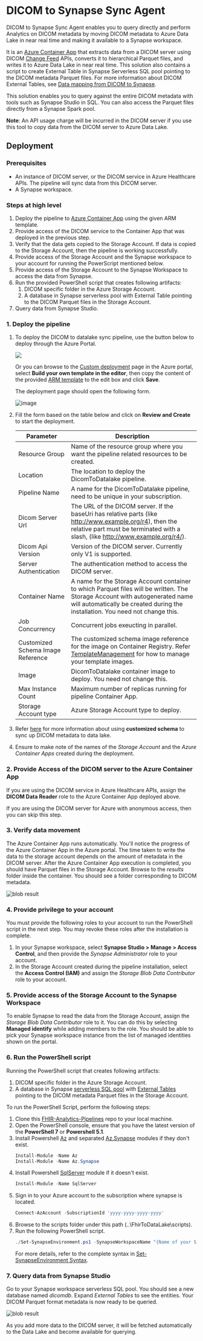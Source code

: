 # DICOM to Synapse Sync Agent

DICOM to Synapse Sync Agent enables you to query directly and perform Analytics on DICOM metadata by moving DICOM metadata to Azure Data Lake in near real time and making it available to a Synapse workspace.

It is an [Azure Container App](https://learn.microsoft.com/en-us/azure/container-apps/?ocid=AID3042118) that extracts data from a DICOM server using DICOM [Change Feed](https://learn.microsoft.com/en-us/azure/healthcare-apis/dicom/dicom-change-feed-overview) APIs, converts it to hierarchical Parquet files, and writes it to Azure Data Lake in near real time. This solution also contains a script to create External Table in Synapse Serverless SQL pool pointing to the DICOM metadata Parquet files. For more information about DICOM External Tables, see [Data mapping from DICOM to Synapse](./DICOM-Data-Mapping.md).

This solution enables you to query against the entire DICOM metadata with tools such as Synapse Studio in SQL. You can also access the Parquet files directly from a Synapse Spark pool. 

**Note**: An API usage charge will be incurred in the DICOM server if you use this tool to copy data from the DICOM server to Azure Data Lake.

## Deployment

### Prerequisites

- An instance of DICOM server, or the DICOM service in Azure Healthcare APIs. The pipeline will sync data from this DICOM server.
- A Synapse workspace.

### Steps at high level

1. Deploy the pipeline to [Azure Container App](https://learn.microsoft.com/en-us/azure/container-apps/?ocid=AID3042118) using the given ARM template.
1. Provide access of the DICOM service to the Container App that was deployed in the previous step.
1. Verify that the data gets copied to the Storage Account. If data is copied to the Storage Account, then the pipeline is working successfully.
1. Provide access of the Storage Account and the Synapse workspace to your account for running the PowerScript mentioned below.
1. Provide access of the Storage Account to the Synapse Workspace to access the data from Synapse.
1. Run the provided PowerShell script that creates following artifacts:
    1. DICOM specific folder in the Azure Storage Account.
    1. A database in Synapse serverless pool with External Table pointing to the DICOM Parquet files in the Storage Account.
1. Query data from Synapse Studio.

### 1. Deploy the pipeline

1. To deploy the DICOM to datalake sync pipeline, use the button below to deploy through the Azure Portal.
   
    <a href="https://portal.azure.com/#create/Microsoft.Template/uri/https%3A%2F%2Fraw.githubusercontent.com%2FMicrosoft%2FFHIR-Analytics-Pipelines%2Fmain%2FFhirToDataLake%2Fdeploy%2Ftemplates%2FContainerApp%2FDeployDicomPipelineToContainerApp.json" target="_blank">
        <img src="https://aka.ms/deploytoazurebutton"/>
    </a>

    Or you can browse to the [Custom deployment](https://ms.portal.Azure.com/#create/Microsoft.Template) page in the Azure portal, select **Build your own template in the editor**, then copy the content of the provided [ARM template](../deploy/templates/ContainerApp/DeployDicomPipelineToContainerApp.json) to the edit box and click **Save**.

    The deployment page should open the following form. 
    
    ![image](./assets/deployDicomContainerAppParameters.png)

1. Fill the form based on the table below and click on **Review and Create** to start the deployment.

    |Parameter   | Description   |
    |---|---|
    | Resource Group | Name of the resource group where you want the pipeline related resources to be created. |
    | Location | The location to deploy the DicomToDatalake pipeline. |
    | Pipeline Name  | A name for the DicomToDatalake pipeline, need to be unique in your subscription.  |
    | Dicom Server Url  | The URL of the DICOM server. If the baseUri has relative parts (like http://www.example.org/r4), then the relative part must be terminated with a slash, (like http://www.example.org/r4/). |
    | Dicom Api Version | Version of the DICOM server. Currently only V1 is supported. |
    | Server Authentication  | The authentication method to access the DICOM server. |
    | Container Name | A name for the Storage Account container to which Parquet files will be written. The Storage Account with autogenerated name will automatically be created during the installation. You need not change this. |
    | Job Concurrency | Concurrent jobs exeucting in parallel. |
    | Customized Schema Image Reference | The customized schema image reference for the image on Container Registry. Refer [TemplateManagement](https://github.com/microsoft/FHIR-Converter/blob/main/docs/TemplateManagementCLI.md) for how to manage your template images. |
    | Image | DicomToDatalake container image to deploy. You need not change this. |
    | Max Instance Count | Maximum number of replicas running for pipeline Container App. |
    | Storage Account type | Azure Storage Account type to deploy. |

1. Refer [here](./Dicom-Customized-Schema.md) for more information about using **customized schema** to sync up DICOM metadata to data lake.

1. Ensure to make note of the names of the _Storage Account_ and the _Azure Container Apps_ created during the deployment.

### 2. Provide Access of the DICOM server to the Azure Container App

If you are using the DICOM service in Azure Healthcare APIs, assign the **DICOM Data Reader** role to the Azure Container App deployed above.

If you are using the DICOM server for Azure with anonymous access, then you can skip this step.

### 3. Verify data movement

The Azure Container App runs automatically. You'll notice the progress of the Azure Container App in the Azure portal. The time taken to write the data to the storage account depends on the amount of metadata in the DICOM server. After the Azure Container App execution is completed, you should have Parquet files in the Storage Account. Browse to the _results_ folder inside the container. You should see a folder corresponding to DICOM metadata.

![blob result](./assets/ExportedDicomData.png)

### 4. Provide privilege to your account

You must provide the following roles to your account to run the PowerShell script in the next step. You may revoke these roles after the installation is complete.

1. In your Synapse workspace, select **Synapse Studio > Manage > Access Control**, and then provide the _Synapse Administrator_ role to your account.
1. In the Storage Account created during the pipeline installation, select the **Access Control (IAM)** and assign the _Storage Blob Data Contributor_ role to your account.

### 5. Provide access of the Storage Account to the Synapse Workspace

To enable Synapse to read the data from the Storage Account, assign the _Storage Blob Data Contributor_ role to it. You can do this by selecting **Managed identify** while adding members to the role. You should be able to pick your Synapse workspace instance from the list of managed identities shown on the portal.

### 6. Run the PowerShell script

Running the PowerShell script that creates following artifacts:

1. DICOM specific folder in the Azure Storage Account.
1. A database in Synapse [serverless SQL pool](https://docs.microsoft.com/en-us/azure/synapse-analytics/sql/on-demand-workspace-overview) with [External Tables](https://docs.microsoft.com/en-us/azure/synapse-analytics/sql/develop-tables-external-tables?tabs=hadoop) pointing to the DICOM metadata Parquet files in the Storage Account.

To run the PowerShell Script, perform the following steps:

1. Clone this [FHIR-Analytics-Pipelines](https://github.com/microsoft/FHIR-Analytics-Pipelines) repo to your local machine.
1. Open the PowerShell console, ensure that you have the latest version of the **PowerShell 7** or **Powershell 5.1**.
1. Install Powershell [Az](https://docs.microsoft.com/en-us/powershell/azure/install-az-ps?view=azps-7.1.0) and separated [Az.Synapse](https://docs.microsoft.com/en-us/cli/azure/synapse?view=azure-cli-latest) modules if they don't exist.
    ``` PowerShell
    Install-Module -Name Az
    Install-Module -Name Az.Synapse
    ```
1. Install Powershell [SqlServer](https://learn.microsoft.com/en-us/sql/powershell/download-sql-server-ps-module?view=sql-server-ver16) module if it doesn't exist.
    ``` PowerShell
    Install-Module -Name SqlServer
    ```
1. Sign in to your Azure account to the subscription where synapse is located.
    ``` PowerShell
    Connect-AzAccount -SubscriptionId 'yyyy-yyyy-yyyy-yyyy'
    ```
1. Browse to the scripts folder under this path (..\FhirToDataLake\scripts).
1. Run the following PowerShell script. 
    ```Powershell
    ./Set-SynapseEnvironment.ps1 -SynapseWorkspaceName "{Name of your Synapse workspace instance}" -StorageName "{Name of your storage account where Parquet files are written}" -Container dicom -Database dicomdb -DataSourceType DICOM
    ```
    For more details, refer to the complete syntax in [Set-SynapseEnvironment Syntax](./SetSynapseEnvironmentSyntax.md).


### 7. Query data from Synapse Studio

Go to your Synapse workspace serverless SQL pool. You should see a new database named _dicomdb_. Expand _External Tables_ to see the entities. Your DICOM Parquet format metadata is now ready to be queried.

![blob result](./assets/dicomDatabase.png)

As you add more data to the DICOM server, it will be fetched automatically to the Data Lake and become available for querying. 
